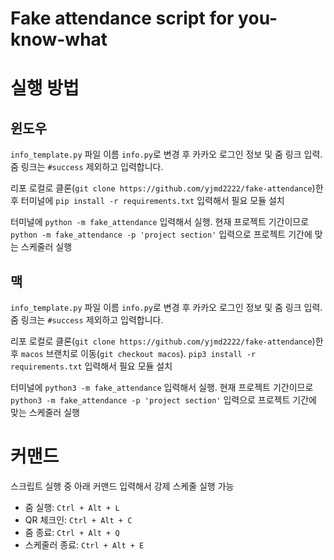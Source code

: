 # Fake attendance script for you-know-what

# 실행 방법
## 윈도우
`info_template.py` 파일 이름 `info.py`로 변경 후 카카오 로그인 정보 및 줌 링크 입력. 줌 링크는 `#success` 제외하고 입력합니다.

리포 로컬로 클론(`git clone https://github.com/yjmd2222/fake-attendance`)한 후 터미널에 `pip install -r requirements.txt` 입력해서 필요 모듈 설치

터미널에 `python -m fake_attendance` 입력해서 실행. 현재 프로젝트 기간이므로 `python -m fake_attendance -p 'project section'` 입력으로 프로젝트 기간에 맞는 스케줄러 실행
## 맥
`info_template.py` 파일 이름 `info.py`로 변경 후 카카오 로그인 정보 및 줌 링크 입력. 줌 링크는 `#success` 제외하고 입력합니다.

리포 로컬로 클론(`git clone https://github.com/yjmd2222/fake-attendance`)한 후 `macos` 브랜치로 이동(`git checkout macos`). `pip3 install -r requirements.txt` 입력해서 필요 모듈 설치

터미널에 `python3 -m fake_attendance` 입력해서 실행. 현재 프로젝트 기간이므로 `python3 -m fake_attendance -p 'project section'` 입력으로 프로젝트 기간에 맞는 스케줄러 실행

# 커맨드
스크립트 실행 중 아래 커맨드 입력해서 강제 스케줄 실행 가능
- 줌 실행: `Ctrl + Alt + L`
- QR 체크인: `Ctrl + Alt + C`
- 줌 종료: `Ctrl + Alt + Q`
- 스케줄러 종료: `Ctrl + Alt + E`
